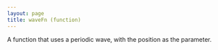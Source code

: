 ```yaml
---
layout: page
title: waveFn (function)
---
```


A function that uses a periodic wave, with the position as the parameter.
